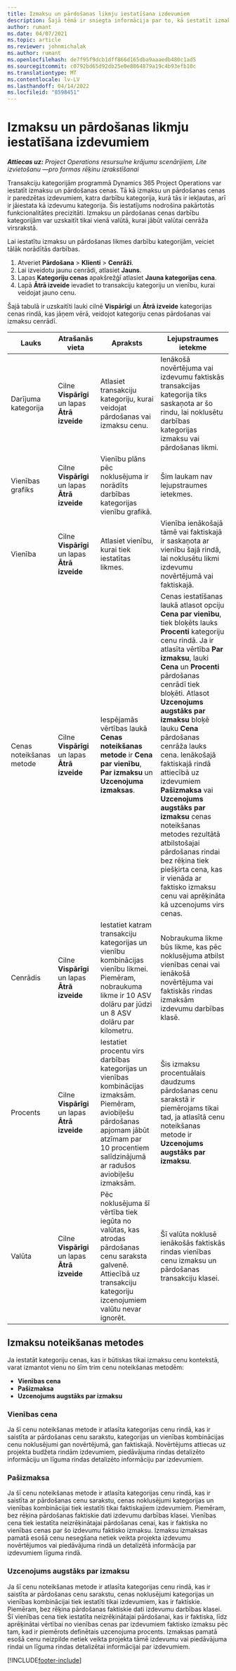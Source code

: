 ```yaml
---
title: Izmaksu un pārdošanas likmju iestatīšana izdevumiem
description: Šajā tēmā ir sniegta informācija par to, kā iestatīt izmaksu un pārdošanas likmes darbību un izdevumu kategorijām.
author: rumant
ms.date: 04/07/2021
ms.topic: article
ms.reviewer: johnmichalak
ms.author: rumant
ms.openlocfilehash: de7f95f9dcb1dff866d165dba9aaaedb480c1ad5
ms.sourcegitcommit: c0792bd65d92db25e0e8864879a19c4b93efb10c
ms.translationtype: MT
ms.contentlocale: lv-LV
ms.lasthandoff: 04/14/2022
ms.locfileid: "8598451"
---
```

# <a name="set-up-cost-and-sales-rates-for-expenses"></a>Izmaksu un pārdošanas likmju iestatīšana izdevumiem

_**Attiecas uz:** Project Operations resursu/ne krājumu scenārijiem, Lite izvietošanu —pro formas rēķinu izrakstīšanai_

Transakciju kategorijām programmā Dynamics 365 Project Operations var iestatīt izmaksu un pārdošanas cenas. Tā kā izmaksu un pārdošanas cenas ir paredzētas izdevumiem, katra darbību kategorija, kurā tās ir iekļautas, arī ir jāiestata kā izdevumu kategorija. Šis iestatījums nodrošina pakārtotās funkcionalitātes precizitāti. Izmaksu un pārdošanas cenas darbību kategorijām var uzskaitīt tikai vienā valūtā, kurai jābūt valūtai cenrāža virsrakstā.

Lai iestatītu izmaksu un pārdošanas likmes darbību kategorijām, veiciet tālāk norādītās darbības. 

1. Atveriet **Pārdošana** > **Klienti** > **Cenrāži**.
2. Lai izveidotu jaunu cenrādi, atlasiet **Jauns**. 
3. Lapas **Kategoriju cenas** apakšrežģī atlasiet **Jauna kategorijas cena**. 
4. Lapā **Ātrā izveide** ievadiet to transakciju kategoriju un vienību, kurai veidojat jauno cenu.

Šajā tabulā ir uzskaitīti lauki cilnē **Vispārīgi** un **Ātrā izveide** kategorijas cenas rindā, kas jāņem vērā, veidojot kategoriju cenas pārdošanas vai izmaksu cenrādī.

| Lauks | Atrašanās vieta | Apraksts | Lejupstraumes ietekme |
| --- | --- | --- | --- |
| Darījuma kategorija | Cilne **Vispārīgi** un lapas **Ātrā izveide** | Atlasiet transakciju kategoriju, kurai veidojat pārdošanas vai izmaksu cenu. | Ienākošā novērtējuma vai izdevumu faktiskās transakcijas kategorija tiks saskaņota ar šo rindu, lai noklusētu darbības kategorijas izmaksu vai pārdošanas likmi. |
| Vienības grafiks | Cilne **Vispārīgi** un lapas **Ātrā izveide** | Vienību plāns pēc noklusējuma ir norādīts darbības kategorijas vienību grafikā. | Šim laukam nav lejupstraumes ietekmes. |
| Vienība | Cilne **Vispārīgi** un lapas **Ātrā izveide** | Atlasiet vienību, kurai tiek iestatītas likmes. | Vienība ienākošajā tāmē vai faktiskajā ir saskaņota ar vienību šajā rindā, lai noklusētu likmi izdevumu novērtējumā vai faktiskajā. |
| Cenas noteikšanas metode | Cilne **Vispārīgi** un lapas **Ātrā izveide** | Iespējamās vērtības laukā **Cenas noteikšanas metode** ir **Cena par vienību**, **Par izmaksu** un **Uzcenojuma izmaksas**. | Cenas iestatīšanas laukā atlasot opciju **Cena par vienību**, tiek bloķēts lauks **Procenti** kategoriju cenu rindā. Ja ir atlasīta vērtība **Par izmaksu**, lauki **Cena** un **Procenti** pārdošanas cenrādī tiek bloķēti. Atlasot **Uzcenojums augstāks par izmaksu** bloķē lauku **Cena** pārdošanas cenrāža lauks cena. Ienākošajā faktiskajā rindā attiecībā uz izdevumiem **Pašizmaksa** vai **Uzcenojums augstāks par izmaksu** cenas noteikšanas metodes rezultātā atbilstošajai pārdošanas rindai bez rēķina tiek piešķirta cena, kas ir vienāda ar faktisko izmaksu cenu vai aprēķināta kā uzcenojums virs cenas. |
| Cenrādis | Cilne **Vispārīgi** un lapas **Ātrā izveide** | Iestatiet katram transakciju kategorijas un vienību kombinācijas vienību likmei. Piemēram, nobraukuma likme ir 10 ASV dolāru par jūdzi un 8 ASV dolāru par kilometru. | Nobraukuma likme būs likme, kas pēc noklusējuma atbilst vienības cenai vai ienākošā novērtējuma vai faktiskās rindas izmaksām izdevumu darbības klasē.|
| Procents | Cilne **Vispārīgi** un lapas **Ātrā izveide** | Iestatiet procentu virs darbības kategorijas un vienības kombinācijas izmaksām. Piemēram, aviobiļešu pārdošanas apjomam jābūt atzīmam par 10 procentiem salīdzinājumā ar radušos aviobiļešu izmaksām. | Šis izmaksu procentuālais daudzums pārdošanas cenu sarakstā ir piemērojams tikai tad, ja atlasītā cenu noteikšanas metode ir **Uzcenojums augstāks par izmaksu**. |
| Valūta | Cilne **Vispārīgi** un lapas **Ātrā izveide** | Pēc noklusējuma šī vērtība tiek iegūta no valūtas, kas atrodas pārdošanas cenu saraksta galvenē. Attiecībā uz transakciju kategoriju izcenojumiem valūtu nevar ignorēt. | Šī valūta noklusē ienākošās faktiskās rindas vienības cenu izmaksu un pārdošanas transakciju klasei. |

## <a name="pricing-methods-for-expenses"></a>Izmaksu noteikšanas metodes

Ja iestatāt kategoriju cenas, kas ir būtiskas tikai izmaksu cenu kontekstā, varat izmantot vienu no šīm trim cenu noteikšanas metodēm:

- **Vienības cena**
- **Pašizmaksa**
- **Uzcenojums augstāks par izmaksu**

### <a name="price-per-unit"></a>Vienības cena
Ja šī cenu noteikšanas metode ir atlasīta kategorijas cenu rindā, kas ir saistīta ar pārdošanas cenu sarakstu, kategorijas un vienības kombinācijas cenu noklusējumi gan novērtējumā, gan faktiskajā. Novērtējums attiecas uz projekta budžeta rindām izdevumiem, piedāvājuma rindas detalizēto informāciju un līguma rindas detalizēto informāciju par izdevumiem.

### <a name="at-cost"></a>Pašizmaksa
Ja šī cenu noteikšanas metode ir atlasīta kategorijas cenu rindā, kas ir saistīta ar pārdošanas cenu sarakstu, cenas noklusējumi kategorijas un vienības kombinācijai tiek iestatīti tikai faktiskajiem izdevumiem. Piemēram, bez rēķina pārdošanas faktiskie dati izdevumu darbības klasei. Vienības cena tiek iestatīta neizrēķinātajai pārdošanas cenai, kas ir faktiska no vienības cenas par šo izdevumu faktisko izmaksu. Izmaksu izmaksas pamatā esošā cenu nesegšana netiek veikta projekta izdevumu novērtējumos vai piedāvājuma rindā un detalizētā informācija par izdevumiem līguma rindā.

### <a name="markup-over-cost"></a>Uzcenojums augstāks par izmaksu
Ja šī cenu noteikšanas metode ir atlasīta kategorijas cenu rindā, kas ir saistīta ar pārdošanas cenu sarakstu, cenas noklusējumi kategorijas un vienības kombinācijai tiek iestatīti tikai izdevumiem, kas ir faktiskie. Piemēram, bez rēķina pārdošanas faktiskie dati izdevumu darbības klasei. Šī vienības cena tiek iestatīta neizrēķinātajai pārdošanai, kas ir faktiska, līdz aprēķinātai vērtībai no vienības cenas par izdevumiem faktisko izmaksu pēc tam, kad ir piemērots definētais uzcenojuma procents. Izmaksas pamatā esošā cenu neizpilde netiek veikta projekta tāmē izdevumu vai piedāvājuma rindai un līguma rindas detalizētai informācijai par izdevumiem.


[!INCLUDE[footer-include](../includes/footer-banner.md)]
